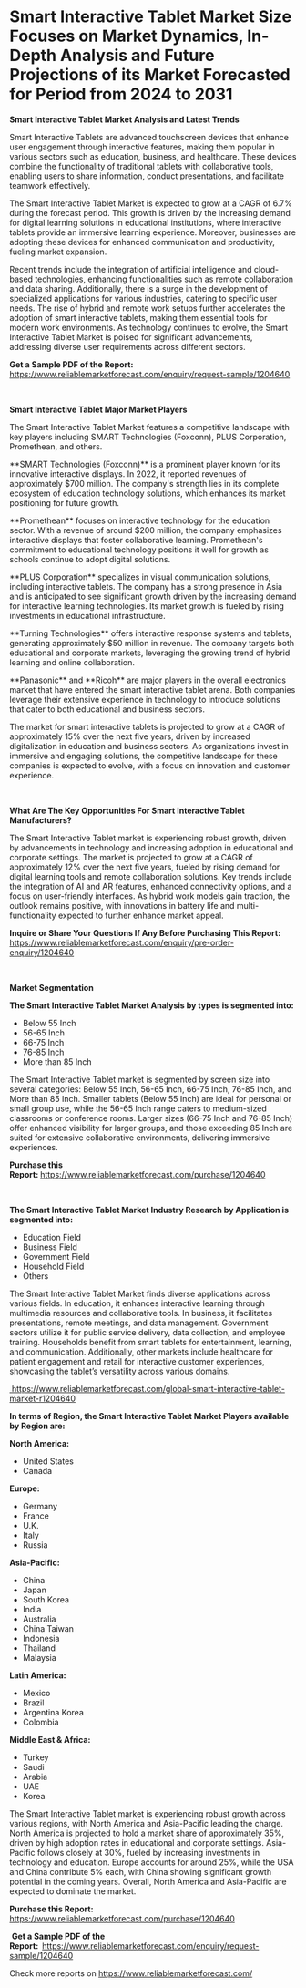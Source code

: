<p><h1>Smart Interactive Tablet Market Size Focuses on Market Dynamics, In-Depth Analysis and Future Projections of its Market Forecasted for Period from 2024 to 2031</h1></p><p><strong>Smart Interactive Tablet Market Analysis and Latest Trends</strong></p>
<p><p>Smart Interactive Tablets are advanced touchscreen devices that enhance user engagement through interactive features, making them popular in various sectors such as education, business, and healthcare. These devices combine the functionality of traditional tablets with collaborative tools, enabling users to share information, conduct presentations, and facilitate teamwork effectively.</p><p>The Smart Interactive Tablet Market is expected to grow at a CAGR of 6.7% during the forecast period. This growth is driven by the increasing demand for digital learning solutions in educational institutions, where interactive tablets provide an immersive learning experience. Moreover, businesses are adopting these devices for enhanced communication and productivity, fueling market expansion.</p><p>Recent trends include the integration of artificial intelligence and cloud-based technologies, enhancing functionalities such as remote collaboration and data sharing. Additionally, there is a surge in the development of specialized applications for various industries, catering to specific user needs. The rise of hybrid and remote work setups further accelerates the adoption of smart interactive tablets, making them essential tools for modern work environments. As technology continues to evolve, the Smart Interactive Tablet Market is poised for significant advancements, addressing diverse user requirements across different sectors.</p></p>
<p><strong>Get a Sample PDF of the Report:&nbsp;</strong> <a href="https://www.reliablemarketforecast.com/enquiry/request-sample/1204640?utm_campaign=1890&utm_medium=2&utm_source=Github&utm_content=ia&utm_term=31122024&utm_id=smart-interactive-tablet">https://www.reliablemarketforecast.com/enquiry/request-sample/1204640</a></p>
<p>&nbsp;</p>
<p><strong>Smart Interactive Tablet Major Market Players</strong></p>
<p><p>The Smart Interactive Tablet Market features a competitive landscape with key players including SMART Technologies (Foxconn), PLUS Corporation, Promethean, and others. </p><p>**SMART Technologies (Foxconn)** is a prominent player known for its innovative interactive displays. In 2022, it reported revenues of approximately $700 million. The company's strength lies in its complete ecosystem of education technology solutions, which enhances its market positioning for future growth.</p><p>**Promethean** focuses on interactive technology for the education sector. With a revenue of around $200 million, the company emphasizes interactive displays that foster collaborative learning. Promethean's commitment to educational technology positions it well for growth as schools continue to adopt digital solutions.</p><p>**PLUS Corporation** specializes in visual communication solutions, including interactive tablets. The company has a strong presence in Asia and is anticipated to see significant growth driven by the increasing demand for interactive learning technologies. Its market growth is fueled by rising investments in educational infrastructure.</p><p>**Turning Technologies** offers interactive response systems and tablets, generating approximately $50 million in revenue. The company targets both educational and corporate markets, leveraging the growing trend of hybrid learning and online collaboration.</p><p>**Panasonic** and **Ricoh** are major players in the overall electronics market that have entered the smart interactive tablet arena. Both companies leverage their extensive experience in technology to introduce solutions that cater to both educational and business sectors.</p><p>The market for smart interactive tablets is projected to grow at a CAGR of approximately 15% over the next five years, driven by increased digitalization in education and business sectors. As organizations invest in immersive and engaging solutions, the competitive landscape for these companies is expected to evolve, with a focus on innovation and customer experience.</p></p>
<p>&nbsp;</p>
<p><strong>What Are The Key Opportunities For Smart Interactive Tablet Manufacturers?</strong></p>
<p><p>The Smart Interactive Tablet market is experiencing robust growth, driven by advancements in technology and increasing adoption in educational and corporate settings. The market is projected to grow at a CAGR of approximately 12% over the next five years, fueled by rising demand for digital learning tools and remote collaboration solutions. Key trends include the integration of AI and AR features, enhanced connectivity options, and a focus on user-friendly interfaces. As hybrid work models gain traction, the outlook remains positive, with innovations in battery life and multi-functionality expected to further enhance market appeal.</p></p>
<p><strong>Inquire or Share Your Questions If Any Before Purchasing This Report:</strong> <a href="https://www.reliablemarketforecast.com/enquiry/pre-order-enquiry/1204640?utm_campaign=1890&utm_medium=2&utm_source=Github&utm_content=ia&utm_term=31122024&utm_id=smart-interactive-tablet">https://www.reliablemarketforecast.com/enquiry/pre-order-enquiry/1204640</a></p>
<p>&nbsp;</p>
<p><strong>Market Segmentation</strong></p>
<p><strong>The Smart Interactive Tablet Market Analysis by types is segmented into:</strong></p>
<p><ul><li>Below 55 Inch</li><li>56-65 Inch</li><li>66-75 Inch</li><li>76-85 Inch</li><li>More than 85 Inch</li></ul></p>
<p><p>The Smart Interactive Tablet market is segmented by screen size into several categories: Below 55 Inch, 56-65 Inch, 66-75 Inch, 76-85 Inch, and More than 85 Inch. Smaller tablets (Below 55 Inch) are ideal for personal or small group use, while the 56-65 Inch range caters to medium-sized classrooms or conference rooms. Larger sizes (66-75 Inch and 76-85 Inch) offer enhanced visibility for larger groups, and those exceeding 85 Inch are suited for extensive collaborative environments, delivering immersive experiences.</p></p>
<p><strong>Purchase this Report:&nbsp;</strong><a href="https://www.reliablemarketforecast.com/purchase/1204640?utm_campaign=1890&utm_medium=2&utm_source=Github&utm_content=ia&utm_term=31122024&utm_id=smart-interactive-tablet">https://www.reliablemarketforecast.com/purchase/1204640</a></p>
<p>&nbsp;</p>
<p><strong>The Smart Interactive Tablet Market Industry Research by Application is segmented into:</strong></p>
<p><ul><li>Education Field</li><li>Business Field</li><li>Government Field</li><li>Household Field</li><li>Others</li></ul></p>
<p><p>The Smart Interactive Tablet Market finds diverse applications across various fields. In education, it enhances interactive learning through multimedia resources and collaborative tools. In business, it facilitates presentations, remote meetings, and data management. Government sectors utilize it for public service delivery, data collection, and employee training. Households benefit from smart tablets for entertainment, learning, and communication. Additionally, other markets include healthcare for patient engagement and retail for interactive customer experiences, showcasing the tablet’s versatility across various domains.</p></p>
<p><a href="https://www.reliablemarketforecast.com/global-smart-interactive-tablet-market-r1204640?utm_campaign=1890&utm_medium=2&utm_source=Github&utm_content=ia&utm_term=31122024&utm_id=smart-interactive-tablet">&nbsp;https://www.reliablemarketforecast.com/global-smart-interactive-tablet-market-r1204640</a></p>
<p><strong>In terms of Region, the Smart Interactive Tablet Market Players available by Region are:</strong></p>
<p>
    <p> <strong> North America: </strong>
        <ul>
            <li>United States</li>
            <li>Canada</li>
        </ul>
        </p> 
    <p> <strong> Europe: </strong>
        <ul>
            <li>Germany</li>
            <li>France</li>
            <li>U.K.</li>
            <li>Italy</li>
            <li>Russia</li>
        </ul>
        </p> 
    <p> <strong> Asia-Pacific: </strong>
        <ul>
            <li>China</li>
            <li>Japan</li>
            <li>South Korea</li>
            <li>India</li>
            <li>Australia</li>
            <li>China Taiwan</li>
            <li>Indonesia</li>
            <li>Thailand</li>
            <li>Malaysia</li>
        </ul>
        </p> 
    <p> <strong> Latin America: </strong>
        <ul>
            <li>Mexico</li>
            <li>Brazil</li>
            <li>Argentina Korea</li>
            <li>Colombia</li>
        </ul>
        </p> 
    <p> <strong> Middle East & Africa: </strong>
        <ul>
            <li>Turkey</li>
            <li>Saudi</li>
            <li>Arabia</li>
            <li>UAE</li>
            <li>Korea</li>
        </ul>
    </p>
    </p>
<p><p>The Smart Interactive Tablet market is experiencing robust growth across various regions, with North America and Asia-Pacific leading the charge. North America is projected to hold a market share of approximately 35%, driven by high adoption rates in educational and corporate settings. Asia-Pacific follows closely at 30%, fueled by increasing investments in technology and education. Europe accounts for around 25%, while the USA and China contribute 5% each, with China showing significant growth potential in the coming years. Overall, North America and Asia-Pacific are expected to dominate the market.</p></p>
<p><strong>Purchase this Report: </strong><a href="https://www.reliablemarketforecast.com/purchase/1204640?utm_campaign=1890&utm_medium=2&utm_source=Github&utm_content=ia&utm_term=31122024&utm_id=smart-interactive-tablet">https://www.reliablemarketforecast.com/purchase/1204640</a></p>
<p>&nbsp;<strong>Get a Sample PDF of the Report:&nbsp;&nbsp;</strong><a href="https://www.reliablemarketforecast.com/enquiry/request-sample/1204640?utm_campaign=1890&utm_medium=2&utm_source=Github&utm_content=ia&utm_term=31122024&utm_id=smart-interactive-tablet">https://www.reliablemarketforecast.com/enquiry/request-sample/1204640</a></p>
<p><strong></strong></p>
<p>Check more reports on <a href="https://www.reliablemarketforecast.com/?utm_campaign=1890&utm_medium=2&utm_source=Github&utm_content=ia&utm_term=31122024&utm_id=smart-interactive-tablet">https://www.reliablemarketforecast.com/</a></p>